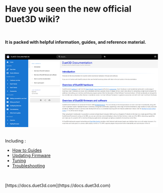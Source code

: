 # Have you seen the new official Duet3D wiki?  
<br>  

**It is packed with helpful information, guides, and reference material.**  
<br>  

![enter image description here](https://raw.githubusercontent.com/MintyTrebor/ReleaseMgr/main/RelMgrData/splash/docsScreen.png)  
<br>  
Including :  
    
 - [How to Guides](https://docs.duet3d.com/en/How_to_guides)  
 - [Updating Firmware](https://docs.duet3d.com/en/User_manual/RepRapFirmware/Updating_firmware)  
 - [Tuning](https://docs.duet3d.com/en/User_manual/Tuning)  
 - [Troubleshooting](https://docs.duet3d.com/en/User_manual/Troubleshooting)  
<br>  
<br>  
[https://docs.duet3d.com](https://docs.duet3d.com)

